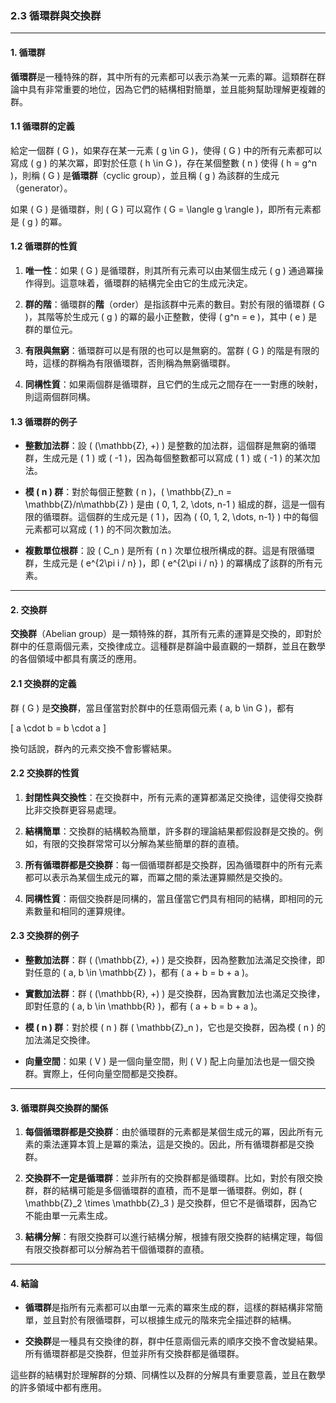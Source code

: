 ### 2.3 循環群與交換群

---

#### 1. 循環群

**循環群**是一種特殊的群，其中所有的元素都可以表示為某一元素的冪。這類群在群論中具有非常重要的地位，因為它們的結構相對簡單，並且能夠幫助理解更複雜的群。

#### 1.1 循環群的定義

給定一個群 \( G \)，如果存在某一元素 \( g \in G \)，使得 \( G \) 中的所有元素都可以寫成 \( g \) 的某次冪，即對於任意 \( h \in G \)，存在某個整數 \( n \) 使得 \( h = g^n \)，則稱 \( G \) 是**循環群**（cyclic group），並且稱 \( g \) 為該群的生成元（generator）。

如果 \( G \) 是循環群，則 \( G \) 可以寫作 \( G = \langle g \rangle \)，即所有元素都是 \( g \) 的冪。

#### 1.2 循環群的性質

1. **唯一性**：如果 \( G \) 是循環群，則其所有元素可以由某個生成元 \( g \) 通過冪操作得到。這意味着，循環群的結構完全由它的生成元決定。

2. **群的階**：循環群的**階**（order）是指該群中元素的數目。對於有限的循環群 \( G \)，其階等於生成元 \( g \) 的冪的最小正整數，使得 \( g^n = e \)，其中 \( e \) 是群的單位元。

3. **有限與無窮**：循環群可以是有限的也可以是無窮的。當群 \( G \) 的階是有限的時，這樣的群稱為有限循環群，否則稱為無窮循環群。

4. **同構性質**：如果兩個群是循環群，且它們的生成元之間存在一一對應的映射，則這兩個群同構。

#### 1.3 循環群的例子

- **整數加法群**：設 \( (\mathbb{Z}, +) \) 是整數的加法群，這個群是無窮的循環群，生成元是 \( 1 \) 或 \( -1 \)，因為每個整數都可以寫成 \( 1 \) 或 \( -1 \) 的某次加法。

- **模 \( n \) 群**：對於每個正整數 \( n \)，\( \mathbb{Z}_n = \mathbb{Z}/n\mathbb{Z} \) 是由 \( 0, 1, 2, \dots, n-1 \) 組成的群，這是一個有限的循環群。這個群的生成元是 \( 1 \)，因為 \( \{0, 1, 2, \dots, n-1\} \) 中的每個元素都可以寫成 \( 1 \) 的不同次數加法。

- **複數單位根群**：設 \( C_n \) 是所有 \( n \) 次單位根所構成的群。這是有限循環群，生成元是 \( e^{2\pi i / n} \)，即 \( e^{2\pi i / n} \) 的冪構成了該群的所有元素。

---

#### 2. 交換群

**交換群**（Abelian group）是一類特殊的群，其所有元素的運算是交換的，即對於群中的任意兩個元素，交換律成立。這種群是群論中最直觀的一類群，並且在數學的各個領域中都具有廣泛的應用。

#### 2.1 交換群的定義

群 \( G \) 是**交換群**，當且僅當對於群中的任意兩個元素 \( a, b \in G \)，都有

\[
a \cdot b = b \cdot a
\]

換句話說，群內的元素交換不會影響結果。

#### 2.2 交換群的性質

1. **封閉性與交換性**：在交換群中，所有元素的運算都滿足交換律，這使得交換群比非交換群更容易處理。

2. **結構簡單**：交換群的結構較為簡單，許多群的理論結果都假設群是交換的。例如，有限的交換群常常可以分解為某些簡單的群的直積。

3. **所有循環群都是交換群**：每一個循環群都是交換群，因為循環群中的所有元素都可以表示為某個生成元的冪，而冪之間的乘法運算顯然是交換的。

4. **同構性質**：兩個交換群是同構的，當且僅當它們具有相同的結構，即相同的元素數量和相同的運算規律。

#### 2.3 交換群的例子

- **整數加法群**：群 \( (\mathbb{Z}, +) \) 是交換群，因為整數加法滿足交換律，即對任意的 \( a, b \in \mathbb{Z} \)，都有 \( a + b = b + a \)。

- **實數加法群**：群 \( (\mathbb{R}, +) \) 是交換群，因為實數加法也滿足交換律，即對任意的 \( a, b \in \mathbb{R} \)，都有 \( a + b = b + a \)。

- **模 \( n \) 群**：對於模 \( n \) 群 \( \mathbb{Z}_n \)，它也是交換群，因為模 \( n \) 的加法滿足交換律。

- **向量空間**：如果 \( V \) 是一個向量空間，則 \( V \) 配上向量加法也是一個交換群。實際上，任何向量空間都是交換群。

---

#### 3. 循環群與交換群的關係

1. **每個循環群都是交換群**：由於循環群的元素都是某個生成元的冪，因此所有元素的乘法運算本質上是冪的乘法，這是交換的。因此，所有循環群都是交換群。

2. **交換群不一定是循環群**：並非所有的交換群都是循環群。比如，對於有限交換群，群的結構可能是多個循環群的直積，而不是單一循環群。例如，群 \( \mathbb{Z}_2 \times \mathbb{Z}_3 \) 是交換群，但它不是循環群，因為它不能由單一元素生成。

3. **結構分解**：有限交換群可以進行結構分解，根據有限交換群的結構定理，每個有限交換群都可以分解為若干個循環群的直積。

---

#### 4. 結論

- **循環群**是指所有元素都可以由單一元素的冪來生成的群，這樣的群結構非常簡單，並且對於有限循環群，可以根據生成元的階來完全描述群的結構。

- **交換群**是一種具有交換律的群，群中任意兩個元素的順序交換不會改變結果。所有循環群都是交換群，但並非所有交換群都是循環群。

這些群的結構對於理解群的分類、同構性以及群的分解具有重要意義，並且在數學的許多領域中都有應用。